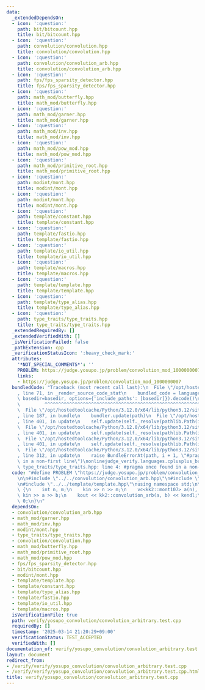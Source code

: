 ```yaml
---
data:
  _extendedDependsOn:
  - icon: ':question:'
    path: bit/bitcount.hpp
    title: bit/bitcount.hpp
  - icon: ':question:'
    path: convolution/convolution.hpp
    title: convolution/convolution.hpp
  - icon: ':question:'
    path: convolution/convolution_arb.hpp
    title: convolution/convolution_arb.hpp
  - icon: ':question:'
    path: fps/fps_sparsity_detector.hpp
    title: fps/fps_sparsity_detector.hpp
  - icon: ':question:'
    path: math_mod/butterfly.hpp
    title: math_mod/butterfly.hpp
  - icon: ':question:'
    path: math_mod/garner.hpp
    title: math_mod/garner.hpp
  - icon: ':question:'
    path: math_mod/inv.hpp
    title: math_mod/inv.hpp
  - icon: ':question:'
    path: math_mod/pow_mod.hpp
    title: math_mod/pow_mod.hpp
  - icon: ':question:'
    path: math_mod/primitive_root.hpp
    title: math_mod/primitive_root.hpp
  - icon: ':question:'
    path: modint/mont.hpp
    title: modint/mont.hpp
  - icon: ':question:'
    path: modint/mont.hpp
    title: modint/mont.hpp
  - icon: ':question:'
    path: template/constant.hpp
    title: template/constant.hpp
  - icon: ':question:'
    path: template/fastio.hpp
    title: template/fastio.hpp
  - icon: ':question:'
    path: template/io_util.hpp
    title: template/io_util.hpp
  - icon: ':question:'
    path: template/macros.hpp
    title: template/macros.hpp
  - icon: ':question:'
    path: template/template.hpp
    title: template/template.hpp
  - icon: ':question:'
    path: template/type_alias.hpp
    title: template/type_alias.hpp
  - icon: ':question:'
    path: type_traits/type_traits.hpp
    title: type_traits/type_traits.hpp
  _extendedRequiredBy: []
  _extendedVerifiedWith: []
  _isVerificationFailed: false
  _pathExtension: cpp
  _verificationStatusIcon: ':heavy_check_mark:'
  attributes:
    '*NOT_SPECIAL_COMMENTS*': ''
    PROBLEM: https://judge.yosupo.jp/problem/convolution_mod_1000000007
    links:
    - https://judge.yosupo.jp/problem/convolution_mod_1000000007
  bundledCode: "Traceback (most recent call last):\n  File \"/opt/hostedtoolcache/Python/3.12.0/x64/lib/python3.12/site-packages/onlinejudge_verify/documentation/build.py\"\
    , line 71, in _render_source_code_stat\n    bundled_code = language.bundle(stat.path,\
    \ basedir=basedir, options={'include_paths': [basedir]}).decode()\n          \
    \         ^^^^^^^^^^^^^^^^^^^^^^^^^^^^^^^^^^^^^^^^^^^^^^^^^^^^^^^^^^^^^^^^^^^^^^^^^^^^^^^^^\n\
    \  File \"/opt/hostedtoolcache/Python/3.12.0/x64/lib/python3.12/site-packages/onlinejudge_verify/languages/cplusplus.py\"\
    , line 187, in bundle\n    bundler.update(path)\n  File \"/opt/hostedtoolcache/Python/3.12.0/x64/lib/python3.12/site-packages/onlinejudge_verify/languages/cplusplus_bundle.py\"\
    , line 401, in update\n    self.update(self._resolve(pathlib.Path(included), included_from=path))\n\
    \  File \"/opt/hostedtoolcache/Python/3.12.0/x64/lib/python3.12/site-packages/onlinejudge_verify/languages/cplusplus_bundle.py\"\
    , line 401, in update\n    self.update(self._resolve(pathlib.Path(included), included_from=path))\n\
    \  File \"/opt/hostedtoolcache/Python/3.12.0/x64/lib/python3.12/site-packages/onlinejudge_verify/languages/cplusplus_bundle.py\"\
    , line 401, in update\n    self.update(self._resolve(pathlib.Path(included), included_from=path))\n\
    \  File \"/opt/hostedtoolcache/Python/3.12.0/x64/lib/python3.12/site-packages/onlinejudge_verify/languages/cplusplus_bundle.py\"\
    , line 312, in update\n    raise BundleErrorAt(path, i + 1, \"#pragma once found\
    \ in a non-first line\")\nonlinejudge_verify.languages.cplusplus_bundle.BundleErrorAt:\
    \ type_traits/type_traits.hpp: line 4: #pragma once found in a non-first line\n"
  code: "#define PROBLEM \"https://judge.yosupo.jp/problem/convolution_mod_1000000007\"\
    \n\n#include \"../../convolution/convolution_arb.hpp\"\n#include \"../../modint/mont.hpp\"\
    \n#include \"../../template/template.hpp\"\nusing namespace std;\n\nint main()\
    \ {\n    int n, m;\n    kin >> n >> m;\n    vc<kk2::mont107> a(n), b(m);\n   \
    \ kin >> a >> b;\n    kout << kk2::convolution_arb(a, b) << kendl;\n\n    return\
    \ 0;\n}\n"
  dependsOn:
  - convolution/convolution_arb.hpp
  - math_mod/garner.hpp
  - math_mod/inv.hpp
  - modint/mont.hpp
  - type_traits/type_traits.hpp
  - convolution/convolution.hpp
  - math_mod/butterfly.hpp
  - math_mod/primitive_root.hpp
  - math_mod/pow_mod.hpp
  - fps/fps_sparsity_detector.hpp
  - bit/bitcount.hpp
  - modint/mont.hpp
  - template/template.hpp
  - template/constant.hpp
  - template/type_alias.hpp
  - template/fastio.hpp
  - template/io_util.hpp
  - template/macros.hpp
  isVerificationFile: true
  path: verify/yosupo_convolution/convolution_arbitrary.test.cpp
  requiredBy: []
  timestamp: '2025-03-14 21:20:29+09:00'
  verificationStatus: TEST_ACCEPTED
  verifiedWith: []
documentation_of: verify/yosupo_convolution/convolution_arbitrary.test.cpp
layout: document
redirect_from:
- /verify/verify/yosupo_convolution/convolution_arbitrary.test.cpp
- /verify/verify/yosupo_convolution/convolution_arbitrary.test.cpp.html
title: verify/yosupo_convolution/convolution_arbitrary.test.cpp
---
```

